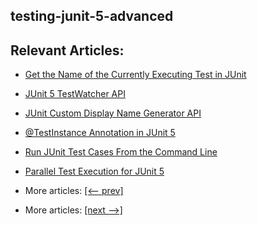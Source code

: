 ## testing-junit-5-advanced

## Relevant Articles:

- [Get the Name of the Currently Executing Test in JUnit](documents/Junit5_Get_CurrentTestName.md)
- [JUnit 5 TestWatcher API](documents/Junit5_TestWatcher.md)
- [JUnit Custom Display Name Generator API](documents/Junit5_DisplayName_Generator.md)
- [@TestInstance Annotation in JUnit 5](documents/Junit5_@TestInstance.md)
- [Run JUnit Test Cases From the Command Line](documents/Junit5_RunFrom_CommandLine.md)
- [Parallel Test Execution for JUnit 5](documents/Junit5_Parallel_Test.md)

- More articles: [[<-- prev]](../junit5-basics/README.md)
- More articles: [[next -->]](../junit5-annotations/README.md)